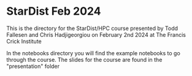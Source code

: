 # StarDist Feb 2024
This is the directory for the StarDist/HPC course presented by Todd Fallesen and Chris Hadjigeorgiou on February 2nd 2024 at The Francis Crick Institute

In the notebooks directory you will find the example notebooks to go through the course. The slides for the course are found in the "presentation" folder
